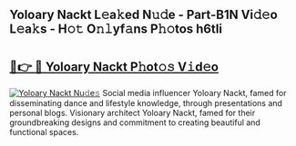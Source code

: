 ## Yoloary Nackt L𝚎a𝚔ed N𝚞𝚍e - Part-B1N Vi𝚍𝚎o L𝚎a𝚔s - H𝚘𝚝 O𝚗𝚕yf𝚊ns P𝚑𝚘tos h6tIi

# <h2><a href="http://kf407zb.oniu.top/?m=Yoloary+Nackt">🔗👉 🔴 Yoloary Nackt P𝚑ot𝚘𝚜 V𝚒d𝚎o</a></h2>

[![Yoloary Nackt Nu𝚍e𝚜](https://i.imgur.com/0qMVB7G.gif)](http://kf407zb.oniu.top/?m=Yoloary+Nackt)
Social media influencer Yoloary Nackt, famed for disseminating dance and lifestyle knowledge, through presentations and personal blogs. Visionary architect Yoloary Nackt, famed for their groundbreaking designs and commitment to creating beautiful and functional spaces.  
